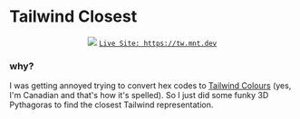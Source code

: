 # Tailwind Closest

<p align="center">
    <img src="https://github.com/user-attachments/assets/5e5c8581-ae8d-4d8b-a0f7-afb5a727e0a7" />
    <code><a href="https://tw.mnt.dev">Live Site: https://tw.mnt.dev</a></code>
</p>

### why?
I was getting annoyed trying to convert hex codes to [Tailwind Colours](https://tailwindcss.com/docs/customizing-colors) (yes, I'm Canadian and that's how it's spelled). So I just did some funky 3D Pythagoras to find the closest Tailwind representation.
